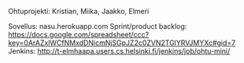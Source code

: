 Ohtuprojekti: Kristian, Miika, Jaakko, Elmeri


Sovellus: nasu.herokuapp.com
Sprint/product backlog: https://docs.google.com/spreadsheet/ccc?key=0ArAZxlWCfNMxdDNicmNjSGpJZ2c0ZVN2TGlYRVJMYXc#gid=7
Jenkins: http://t-elmhaapa.users.cs.helsinki.fi/jenkins/job/ohtu-mini/